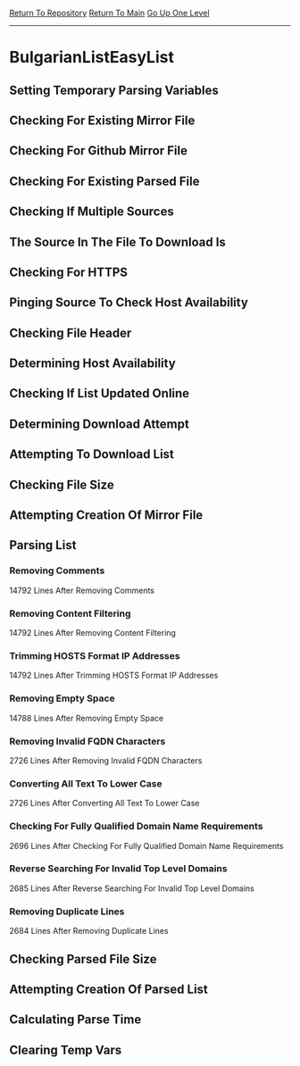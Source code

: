 [Return To Repository](https://github.com/deathbybandaid/piholeparser/)
[Return To Main](https://github.com/deathbybandaid/piholeparser/blob/master/RecentRunLogs/Mainlog.md)
[Go Up One Level](https://github.com/deathbybandaid/piholeparser/blob/master/RecentRunLogs/TopLevelScripts/30-Processing-External-Blacklists.md)
____________________________________
# BulgarianListEasyList
## Setting Temporary Parsing Variables
## Checking For Existing Mirror File
## Checking For Github Mirror File
## Checking For Existing Parsed File
## Checking If Multiple Sources
## The Source In The File To Download Is
## Checking For HTTPS
## Pinging Source To Check Host Availability
## Checking File Header
## Determining Host Availability
## Checking If List Updated Online
## Determining Download Attempt
## Attempting To Download List
## Checking File Size
## Attempting Creation Of Mirror File
## Parsing List
### Removing Comments
14792 Lines After Removing Comments
### Removing Content Filtering
14792 Lines After Removing Content Filtering
### Trimming HOSTS Format IP Addresses
14792 Lines After Trimming HOSTS Format IP Addresses
### Removing Empty Space
14788 Lines After Removing Empty Space
### Removing Invalid FQDN Characters
2726 Lines After Removing Invalid FQDN Characters
### Converting All Text To Lower Case
2726 Lines After Converting All Text To Lower Case
### Checking For Fully Qualified Domain Name Requirements
2696 Lines After Checking For Fully Qualified Domain Name Requirements
### Reverse Searching For Invalid Top Level Domains
2685 Lines After Reverse Searching For Invalid Top Level Domains
### Removing Duplicate Lines
2684 Lines After Removing Duplicate Lines
## Checking Parsed File Size
## Attempting Creation Of Parsed List
## Calculating Parse Time
## Clearing Temp Vars
